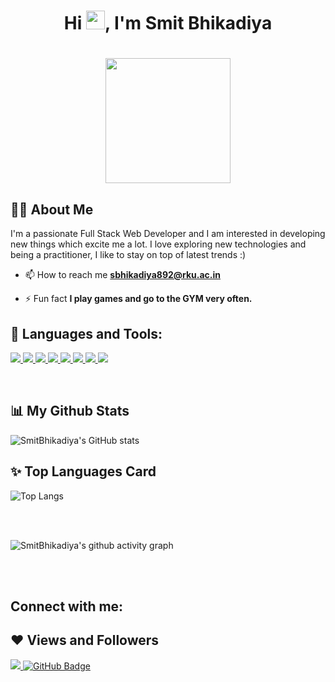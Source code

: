 ### <h1 align="center">Hi <img src="https://raw.githubusercontent.com/MartinHeinz/MartinHeinz/master/wave.gif" width="30px">, I'm Smit Bhikadiya</h1>

<h1 align="center"><a href="#"><img width="200" height="200" src="https://i.imgur.com/799y5A3.png"/></a></h1>

## 🙋‍♂️ About Me

I'm a passionate Full Stack Web Developer and I am interested in developing new things which excite me a lot. I love exploring new technologies and being a practitioner, I like to stay on top of latest trends :)

- 📫 How to reach me **sbhikadiya892@rku.ac.in**

- ⚡ Fun fact **I play games and go to the GYM very often.**

## 🚀 Languages and Tools:

<p align="left"> 
    <a href="#" target="_blank"> <img src="https://img.icons8.com/color/48/000000/javascript.png"/> </a> 
    <a href="#" target="_blank"> <img src="https://img.icons8.com/color/48/000000/python.png"/> </a> 
    <a href="#" target="_blank"> <img src="https://img.icons8.com/color/48/000000/java.png"/> </a> 
    <a href="#" target="_blank"> <img src="https://img.icons8.com/color/48/000000/html-5.png"/> </a> 
    <a href="#" target="_blank"> <img src="https://img.icons8.com/color/48/000000/css3.png"/> </a> 
    <a href="#" target="_blank"> <img src="https://img.icons8.com/color/48/000000/bootstrap.png"/> </a> 
    <a href="#" target="_blank"> <img src="https://img.icons8.com/color/48/000000/git.png"/> </a> 
    <a href="#" target="_blank"> <img src="https://img.icons8.com/color/48/000000/php.png"/> </a> 
   
</p>


<br/>


## 📊 My Github Stats

  ![SmitBhikadiya's GitHub stats](https://github-readme-streak-stats.herokuapp.com/?user=SmitBhikadiya&theme=dark&background=000000)

## ✨ Top Languages Card

![Top Langs](https://github-readme-stats.vercel.app/api/top-langs/?username=SmitBhikadiya&layout=compact)


<br/>
<br/>


![SmitBhikadiya's github activity graph](https://activity-graph.herokuapp.com/graph?username=SmitBhikadiya&theme=react-dark)


<br/>
<br/>

## Connect with me:

## ❤ Views and Followers
<a href="https://github.com/Meghna-DAS/github-profile-views-counter">
    <img src="https://komarev.com/ghpvc/?username=SmitBhikadiya">
</a>
<a href="https://github.com/SmitBhikadiya?tab=followers"><img src="https://img.shields.io/github/followers/SmitBhikadiya?label=Followers&style=social" alt="GitHub Badge"></a>

